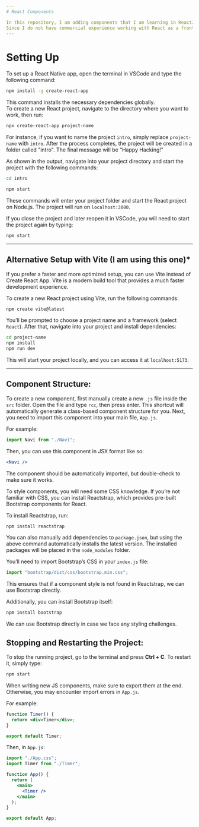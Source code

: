 ```yaml
---
# React Components

In this repository, I am adding components that I am learning in ReactJS and providing extra information related to fundamentals and the basics of the React framework, including setup instructions and ES6 features. Additionally, I plan to add more hooks and explore working with them.
Since I do not have commercial experience working with React as a frontend developer, this repository might contain some incorrect approaches or suboptimal practices.
---
```


# Setting Up

To set up a React Native app, open the terminal in VSCode and type the following command:

```bash
npm install -g create-react-app
```

This command installs the necessary dependencies globally.  
To create a new React project, navigate to the directory where you want to work, then run:

```bash
npx create-react-app project-name
```

For instance, if you want to name the project `intro`, simply replace `project-name` with `intro`. After the process completes, the project will be created in a folder called "intro". The final message will be “Happy Hacking!”

As shown in the output, navigate into your project directory and start the project with the following commands:

```bash
cd intro
```

```bash
npm start
```

These commands will enter your project folder and start the React project on Node.js. The project will run on `localhost:3000`.

If you close the project and later reopen it in VSCode, you will need to start the project again by typing:

```bash
npm start
```

---

## Alternative Setup with Vite (I am using this one)\*

If you prefer a faster and more optimized setup, you can use Vite instead of Create React App. Vite is a modern build tool that provides a much faster development experience.

To create a new React project using Vite, run the following commands:

```bash
npm create vite@latest
```

You’ll be prompted to choose a project name and a framework (select `React`). After that, navigate into your project and install dependencies:

```bash
cd project-name
npm install
npm run dev
```

This will start your project locally, and you can access it at `localhost:5173`.

---

## Component Structure:

To create a new component, first manually create a new `.js` file inside the `src` folder. Open the file and type `rcc`, then press enter. This shortcut will automatically generate a class-based component structure for you. Next, you need to import this component into your main file, `App.js`.

For example:

```jsx
import Navi from "./Navi";
```

Then, you can use this component in JSX format like so:

```jsx
<Navi />
```

The component should be automatically imported, but double-check to make sure it works.

To style components, you will need some CSS knowledge. If you’re not familiar with CSS, you can install Reactstrap, which provides pre-built Bootstrap components for React.

To install Reactstrap, run:

```bash
npm install reactstrap
```

You can also manually add dependencies to `package.json`, but using the above command automatically installs the latest version. The installed packages will be placed in the `node_modules` folder.

You’ll need to import Bootstrap’s CSS in your `index.js` file:

```jsx
import "bootstrap/dist/css/bootstrap.min.css";
```

This ensures that if a component style is not found in Reactstrap, we can use Bootstrap directly.

Additionally, you can install Bootstrap itself:

```bash
npm install bootstrap
```

We can use Bootstrap directly in case we face any styling challenges.

## Stopping and Restarting the Project:

To stop the running project, go to the terminal and press **Ctrl + C**. To restart it, simply type:

```bash
npm start
```

When writing new JS components, make sure to export them at the end. Otherwise, you may encounter import errors in `App.js`.

For example:

```jsx
function Timer() {
  return <div>Timer</div>;
}

export default Timer;
```

Then, in `App.js`:

```jsx
import "./App.css";
import Timer from "./Timer";

function App() {
  return (
    <main>
      <Timer />
    </main>
  );
}

export default App;
```
